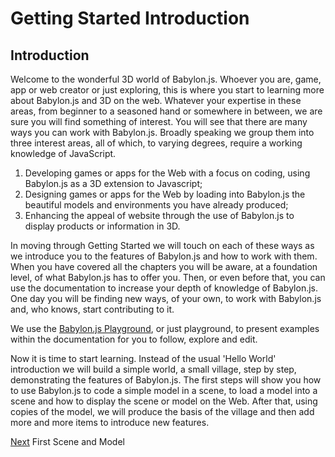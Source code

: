 # Getting Started Introduction
## Introduction 
Welcome to the wonderful 3D world of Babylon.js. Whoever you are, game, app or web creator or just exploring, this is where you start to learning more about Babylon.js and 3D on the web. Whatever your expertise in these areas, from beginner to a seasoned hand or somewhere in between, we are sure you will find something of interest. You will see that there are many ways you can work with Babylon.js. Broadly speaking we group them into three interest areas, all of which, to varying degrees, require a working knowledge of JavaScript. 

1. Developing games or apps for the Web with a focus on coding, using Babylon.js as a 3D extension to Javascript;
2. Designing games or apps for the Web by loading into Babylon.js the beautiful models and environments you have already produced;
3. Enhancing the appeal of website through the use of Babylon.js to display products or information in 3D.

In moving through Getting Started we will touch on each of these ways as we introduce you to the features of Babylon.js and how to work with them. When you have covered all the chapters you will be aware, at a foundation level, of what Babylon.js has to offer you. Then, or even before that, you can use the documentation to increase your depth of knowledge of Babylon.js. One day you will be finding new ways, of your own, to work with Babylon.js and, who knows, start contributing to it.

We use the [Babylon.js Playground](), or just playground, to present examples within the documentation for you to follow, explore and edit.

Now it is time to start learning. Instead of the usual 'Hello World' introduction we will build a simple world, a small village, step by step, demonstrating the features of Babylon.js. The first steps will show you how to use Babylon.js to code a simple model in a scene, to load a model into a scene and how to display the scene or model on the Web. After that, using copies of the model, we will produce the basis of the village and then add more and more items to introduce new features.

[Next](/babylon101/first_scene) First Scene and Model
